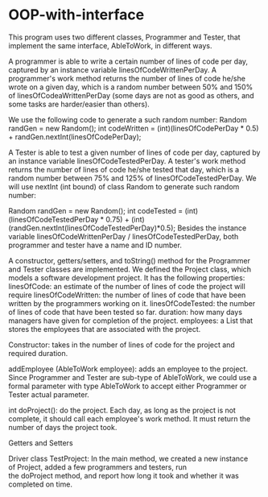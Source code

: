 # OOP-with-interface

This program uses two different classes, Programmer and Tester, that implement the same interface, AbleToWork, in different ways.

A programmer is able to write a certain number of lines of code per day, captured by an instance variable linesOfCodeWrittenPerDay. 
A programmer's work method returns the number of lines of code he/she wrote on a given day, which is a random number between 50% and 150% of linesOfCodeaWrittenPerDay (some days are not as good as others, and some tasks are harder/easier than others). 

We use the following code to generate a such random number:
Random randGen = new Random();
int codeWritten = (int)(linesOfCodePerDay * 0.5) + randGen.nextInt(linesOfCodePerDay);

A Tester is able to test a given number of lines of code per day, captured by an instance variable linesOfCodeTestedPerDay. 
A tester's work method returns the number of lines of code he/she tested that day, which is a random number between 75% and 125% 
of linesOfCodeTestedPerDay. We will use nextInt (int bound) of class Random to generate such random number:

Random randGen = new Random();
int codeTested = (int)(linesOfCodeTestedPerDay * 0.75) + (int)(randGen.nextInt(linesOfCodeTestedPerDay)*0.5);
Besides the instance variable linesOfCodeWrittenPerDay / linesOfCodeTestedPerDay, both programmer and tester have a name and ID number.


A constructor, getters/setters, and toString() method for the Programmer and Tester classes are implemented. 
 We defined the Project class, which models a software development project. It has the following properties:
    linesOfCode: an estimate of the number of lines of code the project will require 
    linesOfCodeWritten: the number of lines of code that have been written by the programmers working on it.
    linesOfCodeTested: the number of lines of code that have been tested so far.
    duration: how many days managers have given for completion of the project.
    employees: a List that stores the employees that are associated with the project. 

Constructor: takes in the number of lines of code for the project and required duration.

addEmployee (AbleToWork employee): adds an employee to the project. Since Programmer and Tester are sub-type of AbleToWork, 
                                   we could use a formal parameter with type AbleToWork to accept either Programmer or Tester actual                                      parameter.
                                   
int doProject(): do the project. Each day, as long as the project is not complete, it should call each employee's work method. 
                 It must return the number of days the project took. 
                 
Getters and Setters 

Driver class TestProject:
                         In the main method, we created a new instance of Project, 
                                  added a few programmers and testers, 
                                  run the doProject method, 
                                  and report how long it took and whether it was completed on time.

